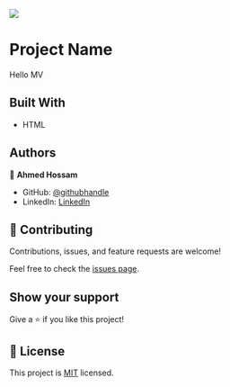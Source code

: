 ![](https://img.shields.io/badge/Microverse-blueviolet)

# Project Name

Hello MV

## Built With

- HTML

## Authors

👤 **Ahmed Hossam**

- GitHub: [@githubhandle](https://github.com/ahmedhossam01)
- LinkedIn: [LinkedIn](https://linkedin.com/in/ahmedhossam01)

## 🤝 Contributing

Contributions, issues, and feature requests are welcome!

Feel free to check the [issues page](../../issues/).

## Show your support

Give a ⭐️ if you like this project!

## 📝 License

This project is [MIT](./MIT.md) licensed.
